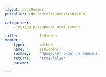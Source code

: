 ```yaml
---
layout: docsMember
permalink: /docs/HtmlElement/IsHidden

categories:
    - Методы расширения HtmlElement

title:          IsHidden
member:
    type:       method
    name:       IsHidden()
    summary:    'Проверяет скрыт ли элемент.'
    returns:    'true/false'
    params:

---
```


